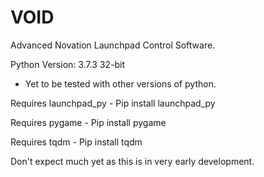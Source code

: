 # VOID
Advanced Novation Launchpad Control Software.

Python Version: 3.7.3 32-bit
  - Yet to be tested with other versions of python.

Requires launchpad_py - Pip install launchpad_py
    
Requires pygame - Pip install pygame
    
Requires tqdm - Pip install tqdm

Don't expect much yet as this is in very early development.